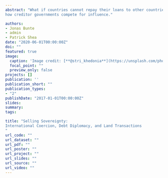 ```yaml
---
abstract: "What if countries cannot repay their loans to other countries? Existing research often concentrates on the decision to default or not. In addition, much work has examined how states restructure debt or seek debt relief. We consider an additional debt management strategy: repaying loans with land. When Sri Lanka found itself unable to repay a loan in 2015, it granted China a 99-year lease for a deep-sea port in return for a significant debt reduction. We examine the political dynamics that lead to such debt-for-land deals. We focus on the trade-offs implicit in the various policy options available. Our theory concerning debtor countries predicts that the political strength of interest groups (such as financial elites vs. workers) shape the likelihood that governments consider selling land to repay loans. Our statistical analysis suggests that an increase in political influence by Finance is associated with an increase likelihood of austerity measures and land deals but reduces the likelihood of default. In contrast, an increase in political influence by Labor corresponds with a lower likelihood of austerity measures and land deals, while default becomes more likely. We make three contributions. First, we develop a novel theoretical framework to simultaneously analyze governments’ choice among four interdependent debt management strategies (repayment, default, debt relief, and land deals). Second, we assembled a new dataset capturing instances in which governments voluntarily ceded control over land to other countries, totaling over 1,500 of land transactions. Third, our study sheds light on how debtor governments attempt to protect political sovereignty in a context of economic pressures and
how creditor governments compete for influence."

authors:
- Jonas Bunte
- admin
- Patrick Shea
date: "2020-06-01T00:00:00Z"
doi: ""
featured: true
image:
  caption: 'Image credit: [**@stri_khedonia**](https://unsplash.com/photos/Olki5QpHxts)'
  focal_point: ""
  preview_only: false
projects: []
publication: ''
publication_short: ""
publication_types: 
- "2"
publishDate: "2017-01-01T00:00:00Z"
slides: 
summary: 
tags:

title: "Selling Sovereignty:
International Coercion, Debt Diplomacy, and Land Transactions
"
url_code: ""
url_dataset: ""
url_pdf: ""
url_poster: ""
url_project: ""
url_slides: ""
url_source: ""
url_video: ""
---
```


 

